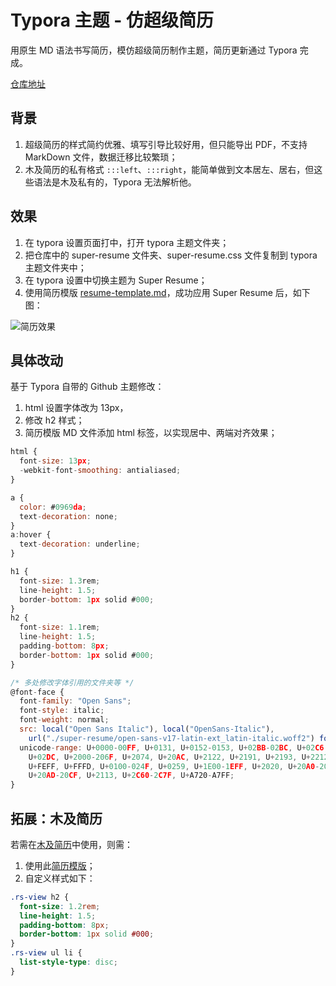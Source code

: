 # Typora 主题 - 仿超级简历

用原生 MD 语法书写简历，模仿超级简历制作主题，简历更新通过 Typora 完成。

[仓库地址](https://github.com/engvuchen/super-resume-theme)

## 背景

1. 超级简历的样式简约优雅、填写引导比较好用，但只能导出 PDF，不支持 MarkDown 文件，数据迁移比较繁琐；
2. 木及简历的私有格式 `:::left`、`:::right`，能简单做到文本居左、居右，但这些语法是木及私有的，Typora 无法解析他。

## 效果

1. 在 typora 设置页面打中，打开 typora 主题文件夹；
2. 把仓库中的 super-resume 文件夹、super-resume.css 文件复制到 typora 主题文件夹中；
3. 在 typora 设置中切换主题为 Super Resume；
4. 使用简历模版 [resume-template.md](https://github.com/engvuchen/super-resume-typora-tpl/blob/main/resume-template%20copy.md)，成功应用 Super Resume 后，如下图：

![简历效果](https://engvu.oss-cn-shenzhen.aliyuncs.com/bc0b0436b89a0497b1892da3a87bccec.webp)

## 具体改动

基于 Typora 自带的 Github 主题修改：

1. html 设置字体改为 13px，
2. 修改 h2 样式；
3. 简历模版 MD 文件添加 html 标签，以实现居中、两端对齐效果；

```javascript
html {
  font-size: 13px;
  -webkit-font-smoothing: antialiased;
}

a {
  color: #0969da;
  text-decoration: none;
}
a:hover {
  text-decoration: underline;
}

h1 {
  font-size: 1.3rem;
  line-height: 1.5;
  border-bottom: 1px solid #000;
}
h2 {
  font-size: 1.1rem;
  line-height: 1.5;
  padding-bottom: 8px;
  border-bottom: 1px solid #000;
}

/* 多处修改字体引用的文件夹等 */
@font-face {
  font-family: "Open Sans";
  font-style: italic;
  font-weight: normal;
  src: local("Open Sans Italic"), local("OpenSans-Italic"),
    url("./super-resume/open-sans-v17-latin-ext_latin-italic.woff2") format("woff2");
  unicode-range: U+0000-00FF, U+0131, U+0152-0153, U+02BB-02BC, U+02C6, U+02DA,
    U+02DC, U+2000-206F, U+2074, U+20AC, U+2122, U+2191, U+2193, U+2212, U+2215,
    U+FEFF, U+FFFD, U+0100-024F, U+0259, U+1E00-1EFF, U+2020, U+20A0-20AB,
    U+20AD-20CF, U+2113, U+2C60-2C7F, U+A720-A7FF;
}
```

## 拓展：木及简历

若需在[木及简历](https://www.mujicv.com/)中使用，则需：

1. 使用此[简历模版](https://github.com/engvuchen/super-resume-typora-tpl/blob/main/resume-template-muji.md)；
2. 自定义样式如下：

```css
.rs-view h2 {
  font-size: 1.2rem;
  line-height: 1.5;
  padding-bottom: 8px;
  border-bottom: 1px solid #000;
}
.rs-view ul li {
  list-style-type: disc;
}
```